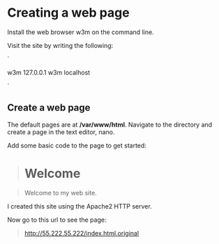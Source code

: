 # Creating a web page 

Install the web browser w3m on the command line. 

Visit the site by writing the following:

`

w3m 127.0.0.1
w3m localhost

`

## Create a web page

The default pages are at **/var/www/html**. Navigate to the directory and create a page in the text editor, nano.

Add some basic code to the page to get started:

><html>
><head>
><title>My first web page using Apache2</title>
></head>
><body>

><h1>Welcome</h1>

><p>Welcome to my web site.
I created this site using the Apache2 HTTP server.</p>

></body>
></html>

Now go to this url to see the page:

>http://55.222.55.222/index.html.original

